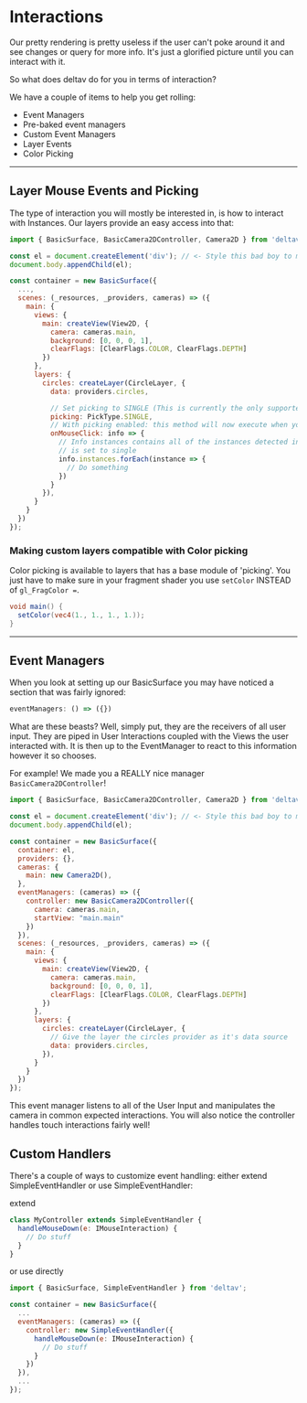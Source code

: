 # Interactions

Our pretty rendering is pretty useless if the user can't poke around it and see changes or query
for more info. It's just a glorified picture until you can interact with it.

So what does deltav do for you in terms of interaction?

We have a couple of items to help you get rolling:

- Event Managers
- Pre-baked event managers
- Custom Event Managers
- Layer Events
- Color Picking

---

## Layer Mouse Events and Picking

The type of interaction you will mostly be interested in, is how to interact with Instances. Our
layers provide an easy access into that:

```javascript
import { BasicSurface, BasicCamera2DController, Camera2D } from 'deltav';

const el = document.createElement('div'); // <- Style this bad boy to make it fill up some space
document.body.appendChild(el);

const container = new BasicSurface({
  ...,
  scenes: (_resources, _providers, cameras) => ({
    main: {
      views: {
        main: createView(View2D, {
          camera: cameras.main,
          background: [0, 0, 0, 1],
          clearFlags: [ClearFlags.COLOR, ClearFlags.DEPTH]
        })
      },
      layers: {
        circles: createLayer(CircleLayer, {
          data: providers.circles,

          // Set picking to SINGLE (This is currently the only supported version of picking)
          picking: PickType.SINGLE,
          // With picking enabled: this method will now execute when you click on an instance
          onMouseClick: info => {
            // Info instances contains all of the instances detected in the click. Since our pick
            // is set to single
            info.instances.forEach(instance => {
              // Do something
            })
          }
        }),
      }
    }
  })
});
```

### Making custom layers compatible with Color picking

Color picking is available to layers that has a base module of 'picking'.
You just have to make sure in your fragment shader you use `setColor` INSTEAD
of `gl_FragColor =`.

```glsl
void main() {
  setColor(vec4(1., 1., 1., 1.));
}
```

---

## Event Managers

When you look at setting up our BasicSurface you may have noticed a section that was fairly ignored:

```javascript
eventManagers: () => ({})
```

What are these beasts? Well, simply put, they are the receivers of all user input. They are piped
in User Interactions coupled with the Views the user interacted with. It is then up to the
EventManager to react to this information however it so chooses.

For example! We made you a REALLY nice manager `BasicCamera2DController`!

```javascript
import { BasicSurface, BasicCamera2DController, Camera2D } from 'deltav';

const el = document.createElement('div'); // <- Style this bad boy to make it fill up some space
document.body.appendChild(el);

const container = new BasicSurface({
  container: el,
  providers: {},
  cameras: {
    main: new Camera2D(),
  },
  eventManagers: (cameras) => ({
    controller: new BasicCamera2DController({
      camera: cameras.main,
      startView: "main.main"
    })
  }),
  scenes: (_resources, _providers, cameras) => ({
    main: {
      views: {
        main: createView(View2D, {
          camera: cameras.main,
          background: [0, 0, 0, 1],
          clearFlags: [ClearFlags.COLOR, ClearFlags.DEPTH]
        })
      },
      layers: {
        circles: createLayer(CircleLayer, {
          // Give the layer the circles provider as it's data source
          data: providers.circles,
        }),
      }
    }
  })
});
```

This event manager listens to all of the User Input and manipulates the camera in common expected
interactions. You will also notice the controller handles touch interactions fairly well!

## Custom Handlers

There's a couple of ways to customize event handling: either extend SimpleEventHandler or use
SimpleEventHandler:

extend
```javascript
class MyController extends SimpleEventHandler {
  handleMouseDown(e: IMouseInteraction) {
    // Do stuff
  }
}
```

or use directly
```javascript
import { BasicSurface, SimpleEventHandler } from 'deltav';

const container = new BasicSurface({
  ...
  eventManagers: (cameras) => ({
    controller: new SimpleEventHandler({
      handleMouseDown(e: IMouseInteraction) {
        // Do stuff
      }
    })
  }),
  ...
});
```
